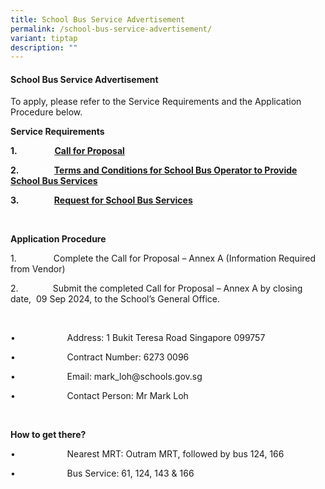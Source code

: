 ```yaml
---
title: School Bus Service Advertisement
permalink: /school-bus-service-advertisement/
variant: tiptap
description: ""
---
```

<h4><strong>School Bus Service Advertisement</strong></h4>
<p>To apply, please refer to the Service Requirements and the Application
Procedure below.</p>
<p><strong>Service Requirements</strong>
</p>
<p><strong>1.&nbsp;&nbsp;&nbsp;&nbsp;&nbsp;&nbsp;&nbsp;&nbsp;&nbsp;&nbsp;&nbsp;&nbsp;&nbsp;&nbsp;&nbsp;&nbsp;&nbsp; <a href="/files/2024 files/26082024_1__Call_for_Proposals__For_Single_Bus_Service___004_.pdf" rel="noopener noreferrer nofollow" target="_blank">Call for Proposal</a></strong>
</p>
<p><strong>2.&nbsp;&nbsp;&nbsp;&nbsp;&nbsp;&nbsp;&nbsp;&nbsp;&nbsp;&nbsp;&nbsp;&nbsp;&nbsp;&nbsp;&nbsp;&nbsp; <a href="/files/2024 files/26082024_2__Information_from_Vendor__For_Single_Bus_Service___004_.pdf" rel="noopener noreferrer nofollow" target="_blank">Terms and Conditions for School Bus Operator to Provide School Bus Services</a></strong>
</p>
<p><strong>3.&nbsp;&nbsp;&nbsp;&nbsp;&nbsp;&nbsp;&nbsp;&nbsp;&nbsp;&nbsp;&nbsp;&nbsp;&nbsp;&nbsp;&nbsp;&nbsp; <a href="/files/2024 files/26082024_3__TC_for_School_Bus_Operator_to_Provide_School_Bus_Services__For_Single_Bus_Service___004_.pdf" rel="noopener noreferrer nofollow" target="_blank">Request for School Bus Services</a></strong>
</p>
<p>&nbsp;</p>
<p><strong>Application Procedure</strong>
</p>
<p>1.&nbsp;&nbsp;&nbsp;&nbsp;&nbsp;&nbsp;&nbsp;&nbsp;&nbsp;&nbsp;&nbsp;&nbsp;&nbsp;&nbsp;&nbsp;Complete
the Call for Proposal – Annex A (Information Required from Vendor)</p>
<p>2.&nbsp;&nbsp;&nbsp;&nbsp;&nbsp;&nbsp;&nbsp;&nbsp;&nbsp;&nbsp;&nbsp;&nbsp;&nbsp;&nbsp;Submit
the completed Call for Proposal – Annex A by closing date, &nbsp;09 Sep
2024, to the School’s General Office.</p>
<p>&nbsp;</p>
<p>•&nbsp;&nbsp;&nbsp;&nbsp;&nbsp;&nbsp;&nbsp;&nbsp;&nbsp;&nbsp;&nbsp;&nbsp;&nbsp;&nbsp;&nbsp;&nbsp;&nbsp;&nbsp;&nbsp;&nbsp;
Address: 1 Bukit Teresa Road Singapore 099757</p>
<p>•&nbsp;&nbsp;&nbsp;&nbsp;&nbsp;&nbsp;&nbsp;&nbsp;&nbsp;&nbsp;&nbsp;&nbsp;&nbsp;&nbsp;&nbsp;&nbsp;&nbsp;&nbsp;&nbsp;&nbsp;
Contract Number: 6273 0096</p>
<p>•&nbsp;&nbsp;&nbsp;&nbsp;&nbsp;&nbsp;&nbsp;&nbsp;&nbsp;&nbsp;&nbsp;&nbsp;&nbsp;&nbsp;&nbsp;&nbsp;&nbsp;&nbsp;&nbsp;&nbsp;
Email: <a rel="noopener noreferrer nofollow" target="_blank">mark_loh@schools.gov.sg</a>
</p>
<p>•&nbsp;&nbsp;&nbsp;&nbsp;&nbsp;&nbsp;&nbsp;&nbsp;&nbsp;&nbsp;&nbsp;&nbsp;&nbsp;&nbsp;&nbsp;&nbsp;&nbsp;&nbsp;&nbsp;&nbsp;
Contact Person: Mr Mark Loh</p>
<p>&nbsp;</p>
<p><strong>How to get there?</strong>
</p>
<p>•&nbsp;&nbsp;&nbsp;&nbsp;&nbsp;&nbsp;&nbsp;&nbsp;&nbsp;&nbsp;&nbsp;&nbsp;&nbsp;&nbsp;&nbsp;&nbsp;&nbsp;&nbsp;&nbsp;&nbsp;
Nearest MRT: Outram MRT, followed by bus 124, 166</p>
<p>•&nbsp;&nbsp;&nbsp;&nbsp;&nbsp;&nbsp;&nbsp;&nbsp;&nbsp;&nbsp;&nbsp;&nbsp;&nbsp;&nbsp;&nbsp;&nbsp;&nbsp;&nbsp;&nbsp;&nbsp;
Bus Service: 61, 124, 143 &amp; 166</p>